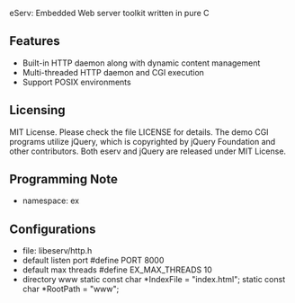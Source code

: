 eServ: Embedded Web server toolkit written in pure C

Features
--------
  * Built-in HTTP daemon along with dynamic content management
  * Multi-threaded HTTP daemon and CGI execution
  * Support POSIX environments

Licensing
---------
  MIT License.  Please check the file LICENSE for details.
  The demo CGI programs utilize jQuery, which is copyrighted by
  jQuery Foundation and other contributors.  Both eserv and jQuery
  are released under MIT License.

Programming Note
----------------
  * namespace: ex

Configurations
--------------
  * file: libeserv/http.h
  * default listen port
    #define  PORT 8000
  * default max threads
    #define EX_MAX_THREADS 10
  * directory www
    static const char *IndexFile = "index.html";
    static const char *RootPath = "www";
